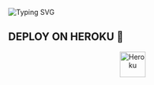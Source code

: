 ![Typing SVG](https://readme-typing-svg.herokuapp.com/?lines=Salam+Mən+Riyad!)
</p></p>




## DEPLOY ON HEROKU 🚀

<p align="center"><a href="https://heroku.com/deploy?template=https://github.com/Fakebody31/-dal-tTag"><img align="center" alt="Heroku" width="52px" src="https://www.nicepng.com/png/full/223-2233246_heroku-logo-salesforce-heroku.png"></p>
